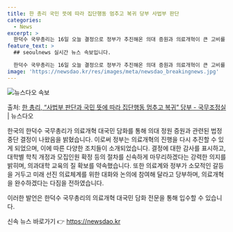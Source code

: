 ```yaml
---
title: 한 총리 국민 뜻에 따라 집단행동 멈추고 복귀 당부 사법부 판단
categories:
  - News
excerpt: >
  한덕수 국무총리는 16일 오늘 결정으로 정부가 추진해온 의대 증원과 의료개혁이 큰 고비를 넘어설 수 있게 되…
feature_text: >
  ## seoulnews 실시간 뉴스 속보입니다.

  한덕수 국무총리는 16일 오늘 결정으로 정부가 추진해온 의대 증원과 의료개혁이 큰 고비를 넘어설 수 있게 되…
image: 'https://newsdao.kr/res/images/meta/newsdao_breakingnews.jpg'
---
```


![뉴스다오 속보](https://newsdao.kr/res/images/meta/newsdao_breakingnews.jpg)

<p>출처: <a href="https://newsdao.kr/3834" rel="dofollow">한 총리, “사법부 판단과 국민 뜻에 따라 집단행동 멈추고 복귀” 당부 - 국무조정실</a> | 뉴스다오</p>

한국의 한덕수 국무총리가 의료개혁 대국민 담화를 통해 의대 정원 증원과 관련된 법정 중단 결정이 나왔음을 밝혔습니다. 이로써 정부는 의료개혁의 진행을 다시 추진할 수 있게 되었으며, 이에 따른 다양한 조치들이 소개되었습니다. 결정에 대한 감사를 표시하고, 대학별 학칙 개정과 모집인원 확정 등의 절차를 신속하게 마무리하겠다는 강력한 의지를 밝히며, 의과대학 교육의 질 확보를 약속했습니다. 또한 의료계와 정부가 소모적인 갈등을 거두고 미래 선진 의료체계를 위한 대화와 논의에 참여해 달라고 당부하며, 의료개혁을 완수하겠다는 다짐을 전하였습니다.

이러한 발언은 한덕수 국무총리의 의료개혁 대국민 담화 전문을 통해 입수할 수 있습니다. 

신속 뉴스 바로가기 👉 <a href="https://newsdao.kr" rel="dofollow">https://newsdao.kr</a>


